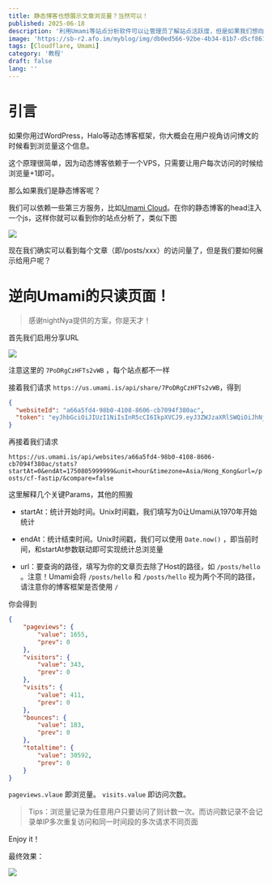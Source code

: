 ```yaml
---
title: 静态博客也想展示文章浏览量？当然可以！
published: 2025-06-18
description: '利用Umami等站点分析软件可以让管理员了解站点活跃度，但是如果我们想向用户展示一些数据呢？'
image: 'https://sb-r2.afo.im/myblog/img/db0ed566-92be-4b34-81b7-d5cf8618c1e8.webp'
tags: [Cloudflare, Umami]
category: '教程'
draft: false 
lang: ''
---
```


# 引言

如果你用过WordPress，Halo等动态博客框架，你大概会在用户视角访问博文的时候看到浏览量这个信息。

这个原理很简单，因为动态博客依赖于一个VPS，只需要让用户每次访问的时候给浏览量+1即可。

那么如果我们是静态博客呢？

我们可以依赖一些第三方服务，比如[Umami Cloud](https://umami.is)。在你的静态博客的head注入一个js，这样你就可以看到你的站点分析了，类似下图

![](https://sb-r2.afo.im/myblog/img/2c1e7d81-6f6d-4323-b0de-013b2d168be1.webp)

现在我们确实可以看到每个文章（即/posts/xxx）的访问量了，但是我们要如何展示给用户呢？

# 逆向Umami的只读页面！

> 感谢nightNya提供的方案，你是天才！

首先我们启用分享URL

![](https://sb-r2.afo.im/myblog/img/023f687b-6e4a-46d8-b7f2-4778f20ebe99.webp)

注意这里的 `7PoDRgCzHFTs2vWB` ，每个站点都不一样

接着我们请求 `https://us.umami.is/api/share/7PoDRgCzHFTs2vWB`，得到

```json
{
  "websiteId": "a66a5fd4-98b0-4108-8606-cb7094f380ac",
  "token": "eyJhbGciOiJIUzI1NiIsInR5cCI6IkpXVCJ9.eyJ3ZWJzaXRlSWQiOiJhNjZhNWZkNC05OGIwLTQxMDgtODYwNi1jYjcwOTRmMzgwYWMiLCJpYXQiOjE3NTA4MDIwMzB9.X5GQT5kslh6r25sFlap4Asz1NDA7mN3kcZW8wqbrnBc"
}
```

再接着我们请求

`https://us.umami.is/api/websites/a66a5fd4-98b0-4108-8606-cb7094f380ac/stats?startAt=0&endAt=1750805999999&unit=hour&timezone=Asia/Hong_Kong&url=/posts/cf-fastip/&compare=false`

这里解释几个关键Params，其他的照搬

- startAt：统计开始时间。Unix时间戳，我们填写为0让Umami从1970年开始统计

- endAt：统计结束时间。Unix时间戳，我们可以使用 `Date.now()` ，即当前时间，和startAt参数联动即可实现统计总浏览量

- url：要查询的路径，填写为你的文章页去除了Host的路径，如 `/posts/hello` 。注意！Umami会将 `/posts/hello` 和 `/posts/hello` 视为两个不同的路径，请注意你的博客框架是否使用 `/`

你会得到

```json
{
    "pageviews": {
        "value": 1655,
        "prev": 0
    },
    "visitors": {
        "value": 343,
        "prev": 0
    },
    "visits": {
        "value": 411,
        "prev": 0
    },
    "bounces": {
        "value": 183,
        "prev": 0
    },
    "totaltime": {
        "value": 30592,
        "prev": 0
    }
}
```

`pageviews.vlaue` 即浏览量。 `visits.value` 即访问次数。

> Tips：浏览量记录为任意用户只要访问了则计数一次。而访问数记录不会记录单IP多次重复访问和同一时间段的多次请求不同页面

Enjoy it！

最终效果：

![](https://sb-r2.afo.im/myblog/img/ce822960-f7ef-444e-84d1-fa0758e2b5e8.webp)
